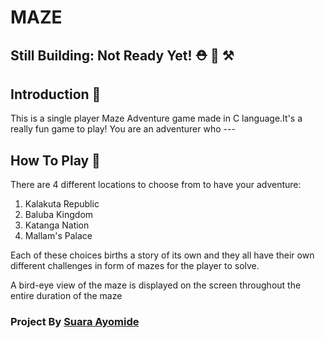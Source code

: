 # MAZE 

## Still Building: Not Ready Yet! ⛑️ 🔨 ⚒️

## Introduction :eyes: 
This is a single player Maze Adventure game made in C language.It's a really fun game to play!
You are an adventurer who ---


## How To Play :rocket:

There are 4 different locations to choose from to have your adventure:
1. Kalakuta Republic
2. Baluba Kingdom
3. Katanga Nation
4. Mallam's Palace

Each of these choices births a story of its own and they all have their own different challenges in form of mazes for the player to solve.

A bird-eye view of the maze is displayed on the screen throughout the entire duration of the maze

### Project By [Suara Ayomide](https://twitter.com/aysuarex)
